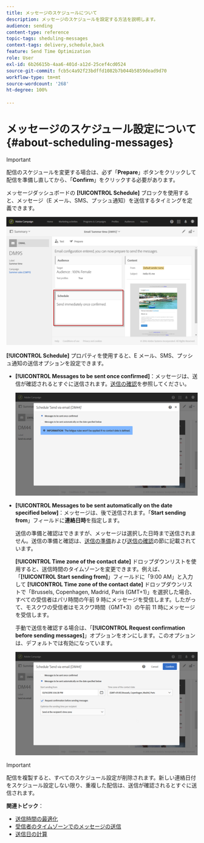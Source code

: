 ```yaml
---
title: メッセージのスケジュールについて
description: メッセージのスケジュールを設定する方法を説明します。
audience: sending
content-type: reference
topic-tags: sheduling-messages
context-tags: delivery,schedule,back
feature: Send Time Optimization
role: User
exl-id: 6b26615b-4aa6-401d-a12d-25cef4cd0524
source-git-commit: fcb5c4a92f23bdffd1082b7b044b5859dead9d70
workflow-type: tm+mt
source-wordcount: '268'
ht-degree: 100%

---
```


# メッセージのスケジュール設定について{#about-scheduling-messages}

>[!IMPORTANT]
>
>配信のスケジュールを変更する場合は、必ず「**Prepare**」ボタンをクリックして配信を準備し直してから、「**Confirm**」をクリックする必要があります。

メッセージダッシュボードの **[!UICONTROL Schedule]** ブロックを使用すると、メッセージ（E メール、SMS、プッシュ通知）を送信するタイミングを定義できます。

![](assets/delivery_dashboard.png)

**[!UICONTROL Schedule]** プロパティを使用すると、E メール、SMS、プッシュ通知の送信オプションを設定できます。

* **[!UICONTROL Messages to be sent once confirmed]**：メッセージは、送信が確認されるとすぐに送信されます。[送信の確認](../../sending/using/confirming-the-send.md)を参照してください。

  ![](assets/delivery_planning_1.png)

* **[!UICONTROL Messages to be sent automatically on the date specified below]**：メッセージは、後で送信されます。「**Start sending from**」フィールドに&#x200B;**連絡日時**&#x200B;を指定します。

  送信の準備と確認はできますが、メッセージは選択した日時まで送信されません。送信の準備と確認は、[送信の準備](../../sending/using/preparing-the-send.md)および[送信の確認](../../sending/using/confirming-the-send.md)の節に記載されています。

  **[!UICONTROL Time zone of the contact date]** ドロップダウンリストを使用すると、送信時間のタイムゾーンを変更できます。例えば、「**[!UICONTROL Start sending from]**」フィールドに「9:00 AM」と入力して **[!UICONTROL Time zone of the contact date]** ドロップダウンリストで「Brussels, Copenhagen, Madrid, Paris (GMT+1)」を選択した場合、すべての受信者はパリ時間の午前 9 時にメッセージを受信します。したがって、モスクワの受信者はモスクワ時間（GMT+3）の午前 11 時にメッセージを受信します。

  手動で送信を確認する場合は、「**[!UICONTROL Request confirmation before sending messages]**」オプションをオンにします。このオプションは、デフォルトでは有効になっています。

  ![](assets/delivery_planning.png)

>[!IMPORTANT]
>
>配信を複製すると、すべてのスケジュール設定が削除されます。新しい連絡日付をスケジュール設定しない限り、重複した配信は、送信が確認されるとすぐに送信されます。

**関連トピック**：

* [送信時間の最適化](../../sending/using/optimizing-the-sending-time.md)
* [受信者のタイムゾーンでのメッセージの送信](../../sending/using/sending-messages-at-the-recipient-s-time-zone.md)
* [送信日の計算](../../sending/using/computing-the-sending-date.md)
